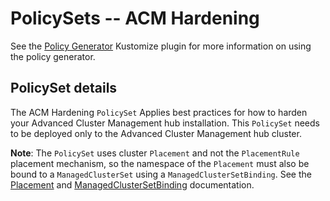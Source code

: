 # PolicySets -- ACM Hardening

See the [Policy Generator](https://github.com/stolostron/policy-generator-plugin) 
Kustomize plugin for more information on using the policy generator.

## PolicySet details

The ACM Hardening `PolicySet` Applies best practices for how to harden your Advanced Cluster Management hub installation. 
This `PolicySet` needs to be deployed only to the Advanced Cluster Management hub cluster. 

**Note**: The `PolicySet` uses cluster `Placement` and not the `PlacementRule` placement mechanism, so the namespace of
the `Placement` must also be bound to a `ManagedClusterSet` using a `ManagedClusterSetBinding`. See the
[Placement](https://access.redhat.com/documentation/en-us/red_hat_advanced_cluster_management_for_kubernetes/2.6/html-single/multicluster_engine/index#placement-overview)
and
[ManagedClusterSetBinding](https://access.redhat.com/documentation/en-us/red_hat_advanced_cluster_management_for_kubernetes/2.6/html-single/multicluster_engine/index#creating-a-managedclustersetbinding)
documentation.
